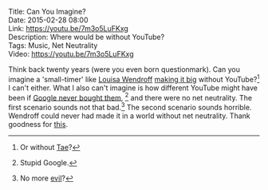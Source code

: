 Title: Can You Imagine?  
Date: 2015-02-28 08:00  
Link: https://youtu.be/7m3o5LuFKxg  
Description: Where would be without YouTube?    
Tags: Music, Net Neutrality  
Video: https://youtu.be/7m3o5LuFKxg  

Think back twenty years (were you even born questionmark). Can you imagine a 'small-timer' like [Louisa Wendroff][1] [making it big][2] without YouTube?[^1] I can't either. What I also can't imagine is how different YouTube might have been if [Google never bought them][3], [^2] and there were no net neutrality. The first scenario sounds not that bad.[^3] The second scenario sounds horrible. Wendroff could never had made it in a world without net neutrality. Thank goodness for [this][4].

[^1]: Or without [Tae][a]?
[^2]: Stupid Google.
[^3]: No more [evil][b]?

[a]: https://twitter.com/Taylorswift13 "Taylor Swift on Twitter"
[b]: http://www.huffingtonpost.com/ira-israel/why-google-is-evil_b_3716786.html "'Why Google Is Evil'"

[1]: https://twitter.com/louisawendorff "Louisa Wendorff on Twitter"
[2]: http://www.billboard.com/articles/columns/chart-beat/6436391/taylor-swift-tweet-no-1-louisa-wendorff "Billboard: 'Taylor Swift Tweet Sparks No. 1 for Louisa Wendorff'"
[3]: http://gizmodo.com/206331/official-google-buys-youtube "Gizmode on Google buying YouTube"
[4]: http://arstechnica.com/business/2015/02/fcc-votes-for-net-neutrality-a-ban-on-paid-fast-lanes-and-title-ii/ "Ars Techinca on the FCC vote for a ban on paid fast lanes"